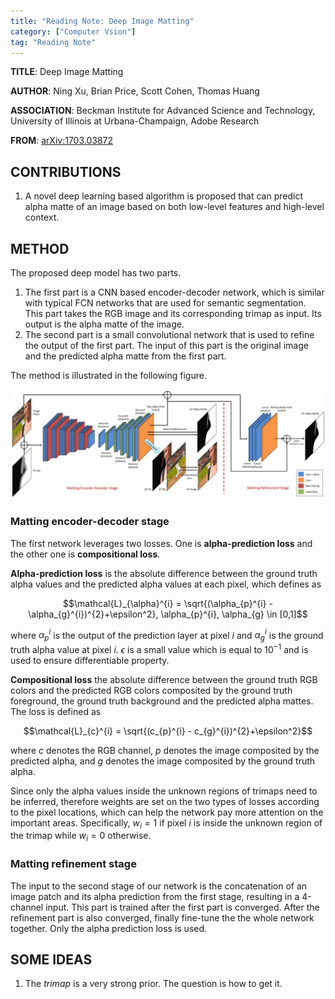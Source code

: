 ```yaml
---
title: "Reading Note: Deep Image Matting"
category: ["Computer Vsion"]
tag: "Reading Note"
---
```


**TITLE**: Deep Image Matting

**AUTHOR**: Ning Xu, Brian Price, Scott Cohen, Thomas Huang

**ASSOCIATION**: Beckman Institute for Advanced Science and Technology, University of Illinois at Urbana-Champaign, Adobe Research

**FROM**: [arXiv:1703.03872](https://arxiv.org/abs/1703.03872)

## CONTRIBUTIONS ##

1. A novel deep learning based algorithm is proposed that can predict alpha matte of an image based on both low-level features and high-level context.

## METHOD ##

The proposed deep model has two parts. 

1. The first part is a CNN based encoder-decoder network, which is similar with typical FCN networks that are used for semantic segmentation. This part takes the RGB image and its corresponding trimap as input. Its output is the alpha matte of the image. 
2. The second part is a small convolutional network that is used to refine the output of the first part. The input of this part is the original image and the predicted alpha matte from the first part.

The method is illustrated in the following figure.

<img class="img-responsive center-block" src="https://raw.githubusercontent.com/joshua19881228/my_blogs/master/Computer_Vision/Reading_Note/figures/Reading_Note_20170316_Matting_0.jpg" alt="" width="640"/>

### Matting encoder-decoder stage ###

The first network leverages two losses. One is **alpha-prediction loss** and the other one is **compositional loss**.

**Alpha-prediction loss** is the absolute difference between the ground truth alpha values and the predicted alpha values at each pixel, which defines as

$$\mathcal{L}_{\alpha}^{i} = \sqrt{(\alpha_{p}^{i} - \alpha_{g}^{i})^{2}+\epsilon^2}, \alpha_{p}^{i}, \alpha_{g} \in [0,1]$$

where $\alpha_{p}^{i}$ is the output of the prediction layer at pixel $i$ and $\alpha_{g}^{i}$ is the ground truth alpha value at pixel $i$. $\epsilon$ is a small value which is equal to $10^{-1}$ and is used to ensure differentiable property.

**Compositional loss** the absolute difference between the ground truth RGB colors and the predicted RGB colors composited by the ground truth foreground, the ground truth background and the predicted alpha mattes. The loss is defined as

$$\mathcal{L}_{c}^{i} = \sqrt{(c_{p}^{i} - c_{g}^{i})^{2}+\epsilon^2}$$

where $c$ denotes the RGB channel, $p$ denotes the image composited by the predicted alpha, and $g$ denotes the image composited by the ground truth alpha.

Since only the alpha values inside the unknown regions of trimaps need to be inferred, therefore weights are set on the two types of losses according to the pixel locations, which can help the network pay more attention on the important areas. Specifically, $w_{i} = 1$ if pixel $i$ is inside the unknown region of the trimap while $w_{i} = 0$ otherwise.

### Matting refinement stage ###

The input to the second stage of our network is the concatenation of an image patch and its alpha prediction from the first stage, resulting in a 4-channel input. This part is trained after the first part is converged. After the refinement part is also converged, finally fine-tune the the whole network together. Only the alpha prediction loss is used.

## SOME IDEAS ##

1. The *trimap* is a very strong prior. The question is how to get it.